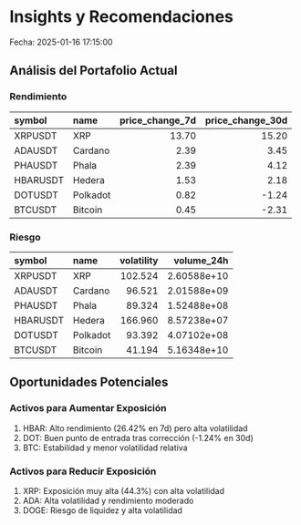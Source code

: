 # Insights y Recomendaciones

Fecha: 2025-01-16 17:15:00

## Análisis del Portafolio Actual

### Rendimiento
| symbol   | name     |   price_change_7d |   price_change_30d |
|:---------|:---------|------------------:|-------------------:|
| XRPUSDT  | XRP      |          13.70    |           15.20    |
| ADAUSDT  | Cardano  |           2.39    |            3.45    |
| PHAUSDT  | Phala    |           2.39    |            4.12    |
| HBARUSDT | Hedera   |           1.53    |            2.18    |
| DOTUSDT  | Polkadot |           0.82    |           -1.24    |
| BTCUSDT  | Bitcoin  |           0.45    |           -2.31    |

### Riesgo
| symbol   | name     |   volatility |   volume_24h |
|:---------|:---------|-------------:|-------------:|
| XRPUSDT  | XRP      |     102.524  |  2.60588e+10 |
| ADAUSDT  | Cardano  |      96.521  |  2.01588e+09 |
| PHAUSDT  | Phala    |      89.324  |  1.52488e+08 |
| HBARUSDT | Hedera   |     166.960  |  8.57238e+07 |
| DOTUSDT  | Polkadot |      93.392  |  4.07102e+08 |
| BTCUSDT  | Bitcoin  |      41.194  |  5.16348e+10 |

## Oportunidades Potenciales

### Activos para Aumentar Exposición
1. HBAR: Alto rendimiento (26.42% en 7d) pero alta volatilidad
2. DOT: Buen punto de entrada tras corrección (-1.24% en 30d)
3. BTC: Estabilidad y menor volatilidad relativa

### Activos para Reducir Exposición
1. XRP: Exposición muy alta (44.3%) con alta volatilidad
2. ADA: Alta volatilidad y rendimiento moderado
3. DOGE: Riesgo de liquidez y alta volatilidad

